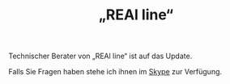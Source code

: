 ﻿---
layout: post-ea

group: Technischer Berater
title: „REAl line“
meta: REAl line
logo: real_line.svg
order: 1

category: ea

lang: de
ref: real_line
---

Technischer Berater von „REAl line“ ist auf das Update.

Falls Sie Fragen haben stehe ich ihnen im <a href="skype:chutkoy89?chat" target="_blank">Skype</a> zur Verfügung.
